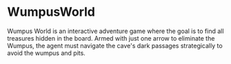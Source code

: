# WumpusWorld
Wumpus World is an interactive adventure game where the goal is to find all treasures hidden in the board. Armed with just one arrow to eliminate the Wumpus, the agent must navigate the cave's dark passages strategically to avoid the wumpus and pits. 

 
